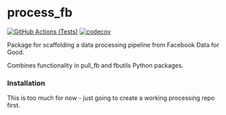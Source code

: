# process_fb
[![GitHub Actions (Tests)](https://github.com/hamishgibbs/process_fb/workflows/Tests/badge.svg)](https://github.com/hamishgibbs/process_fb)
[![codecov](https://codecov.io/gh/hamishgibbs/process_fb/branch/master/graph/badge.svg)](https://codecov.io/gh/process_fb/pull_facebook_data_for_good)

Package for scaffolding a data processing pipeline from Facebook Data for Good.

Combines functionality in pull_fb and fbutils Python packages.

### Installation

This is too much for now - just going to create a working processing repo first.
